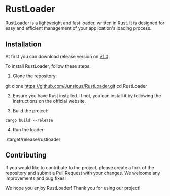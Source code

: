 # RustLoader

RustLoader is a lightweight and fast loader, written in Rust. It is designed for easy and efficient management of your application's loading process.

## Installation

At first you can download release version on [v1.0](https://github.com/Junsious/RustLoader/releases/tag/v1.0)

To install RustLoader, follow these steps:

1. Clone the repository:


git clone https://github.com/Junsious/RustLoader.git
cd RustLoader


2. Ensure you have Rust installed. If not, you can install it by following the instructions on the official website.

3. Build the project:


```cargo build --release```


4. Run the loader:


./target/release/rustloader


## Contributing

If you would like to contribute to the project, please create a fork of the repository and submit a Pull Request with your changes. We welcome any improvements and bug fixes!


We hope you enjoy RustLoader! Thank you for using our project!